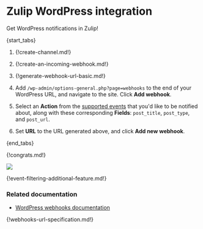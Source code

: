 # Zulip WordPress integration

Get WordPress notifications in Zulip!

{start_tabs}

1. {!create-channel.md!}

1. {!create-an-incoming-webhook.md!}

1. {!generate-webhook-url-basic.md!}

1. Add `/wp-admin/options-general.php?page=webhooks` to the end of your
   WordPress URL, and navigate to the site. Click **Add webhook**.

1. Select an **Action** from the [supported
   events](#filtering-incoming-events) that you'd like to be notified
   about, along with these corresponding **Fields**: `post_title`,
   `post_type`, and `post_url`.

1. Set **URL** to the URL generated above, and click **Add new webhook**.

{end_tabs}

{!congrats.md!}

![](/static/images/integrations/wordpress/wordpress_post_created.png)

{!event-filtering-additional-feature.md!}

### Related documentation

- [WordPress webhooks documentation][1]

{!webhooks-url-specification.md!}

[1]: https://wordpress.com/support/webhooks/
